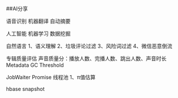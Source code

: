 ##AI分享

语音识别
机器翻译
自动摘要

人工智能 机器学习 数据挖掘

自然语言
1、语义理解
2、垃圾评论过滤
3、风险词过滤
4、微信恶意倒流

专辑质量评估
声音质量分：播放人数、完播人数、跳出人数、声音时长
Metadata GC Threshold

JobWaiter
Promise
线程池
1、π值估算

hbase snapshot